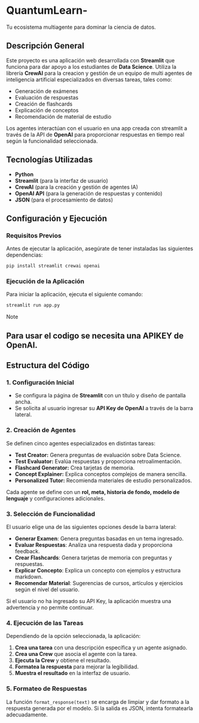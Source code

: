 # QuantumLearn-

Tu ecosistema multiagente para dominar la ciencia de datos.

## Descripción General
Este proyecto es una aplicación web desarrollada con **Streamlit** que funciona para dar apoyo a los estudiantes de **Data Science**. Utiliza la librería **CrewAI** para la creacion y gestión de un equipo de multi agentes de inteligencia artificial especializados en diversas tareas, tales como:

- Generación de exámenes
- Evaluación de respuestas
- Creación de flashcards
- Explicación de conceptos
- Recomendación de material de estudio

Los agentes interactúan con el usuario en una app creada con streamlit a través de la API de **OpenAI** para proporcionar respuestas en tiempo real según la funcionalidad seleccionada.


## Tecnologías Utilizadas
- **Python**
- **Streamlit** (para la interfaz de usuario)
- **CrewAI** (para la creación y gestión de agentes IA)
- **OpenAI API** (para la generación de respuestas y contenido)
- **JSON** (para el procesamiento de datos)

## Configuración y Ejecución
### Requisitos Previos
Antes de ejecutar la aplicación, asegúrate de tener instaladas las siguientes dependencias:
```bash
pip install streamlit crewai openai
```

### Ejecución de la Aplicación
Para iniciar la aplicación, ejecuta el siguiente comando:
```bash
streamlit run app.py
```

>[!NOTE]  
Para usar el codigo se necesita una APIKEY de OpenAI.
----


## Estructura del Código
### 1. Configuración Inicial
- Se configura la página de **Streamlit** con un título y diseño de pantalla ancha.
- Se solicita al usuario ingresar su **API Key de OpenAI** a través de la barra lateral.

### 2. Creación de Agentes
Se definen cinco agentes especializados en distintas tareas:
- **Test Creator:** Genera preguntas de evaluación sobre Data Science.
- **Test Evaluator:** Evalúa respuestas y proporciona retroalimentación.
- **Flashcard Generator:** Crea tarjetas de memoria.
- **Concept Explainer:** Explica conceptos complejos de manera sencilla.
- **Personalized Tutor:** Recomienda materiales de estudio personalizados.

Cada agente se define con un **rol, meta, historia de fondo, modelo de lenguaje** y configuraciones adicionales.

### 3. Selección de Funcionalidad
El usuario elige una de las siguientes opciones desde la barra lateral:
- **Generar Examen**: Genera preguntas basadas en un tema ingresado.
- **Evaluar Respuestas**: Analiza una respuesta dada y proporciona feedback.
- **Crear Flashcards**: Genera tarjetas de memoria con preguntas y respuestas.
- **Explicar Concepto**: Explica un concepto con ejemplos y estructura markdown.
- **Recomendar Material**: Sugerencias de cursos, artículos y ejercicios según el nivel del usuario.

Si el usuario no ha ingresado su API Key, la aplicación muestra una advertencia y no permite continuar.

### 4. Ejecución de las Tareas
Dependiendo de la opción seleccionada, la aplicación:
1. **Crea una tarea** con una descripción específica y un agente asignado.
2. **Crea una Crew** que asocia el agente con la tarea.
3. **Ejecuta la Crew** y obtiene el resultado.
4. **Formatea la respuesta** para mejorar la legibilidad.
5. **Muestra el resultado** en la interfaz de usuario.

### 5. Formateo de Respuestas
La función `format_response(text)` se encarga de limpiar y dar formato a la respuesta generada por el modelo. Si la salida es JSON, intenta formatearla adecuadamente.



